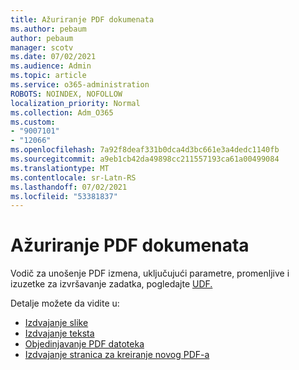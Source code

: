 ```yaml
---
title: Ažuriranje PDF dokumenata
ms.author: pebaum
author: pebaum
manager: scotv
ms.date: 07/02/2021
ms.audience: Admin
ms.topic: article
ms.service: o365-administration
ROBOTS: NOINDEX, NOFOLLOW
localization_priority: Normal
ms.collection: Adm_O365
ms.custom:
- "9007101"
- "12066"
ms.openlocfilehash: 7a92f8deaf331b0dca4d3bc661e3a4dedc1140fb
ms.sourcegitcommit: a9eb1cb42da49898cc211557193ca61a00499084
ms.translationtype: MT
ms.contentlocale: sr-Latn-RS
ms.lasthandoff: 07/02/2021
ms.locfileid: "53381837"
---
```

# <a name="update-pdf-documents"></a>Ažuriranje PDF dokumenata

Vodič za unošenje PDF izmena, uključujući parametre, promenljive i izuzetke za izvršavanje zadatka, pogledajte [UDF.](/power-automate/desktop-flows/actions-reference/pdf)

Detalje možete da vidite u:

- [Izdvajanje slike](/power-automate/desktop-flows/actions-reference/pdf#pdf-actions)
- [Izdvajanje teksta](/power-automate/desktop-flows/actions-reference/pdf#extracttextfrompdfaction)
- [Objedinjavanje PDF datoteka](/power-automate/desktop-flows/actions-reference/pdf#mergefiles)
- [Izdvajanje stranica za kreiranje novog PDF-a](/power-automate/desktop-flows/actions-reference/pdf#extractpages)
